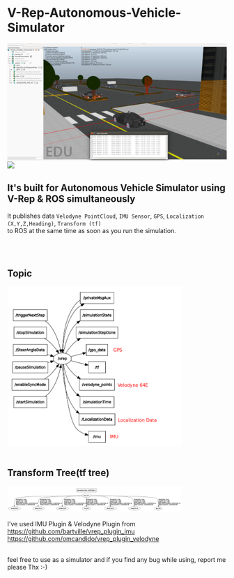 # V-Rep-Autonomous-Vehicle-Simulator


<img src="pictures/1.png"  >
<img src="pictures/gif1.gif"  >

## It's built for Autonomous Vehicle Simulator using V-Rep & ROS simultaneously
It publishes data `Velodyne PointCloud`, `IMU Sensor`, `GPS`, `Localization (X,Y,Z,Heading)`, `Transform (tf)`  
to ROS at the same time as soon as you run the simulation.  


<br /> <br />
## Topic 
<img src="pictures/2.png" width="400" >
<br /><br />

## Transform Tree(tf tree)
<img src="pictures/3.png" width="400" >



I've used IMU Plugin & Velodyne Plugin from 
https://github.com/bartville/vrep_plugin_imu
https://github.com/omcandido/vrep_plugin_velodyne
<br /><br />

feel free to use as a simulator and if you find any bug while using, report me please Thx :-)
